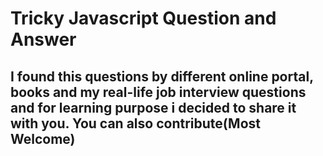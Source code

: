 # Tricky Javascript Question and Answer

## I found this questions by different online portal, books and my real-life job interview questions and for learning purpose i decided to share it with you. You can also contribute(Most Welcome)